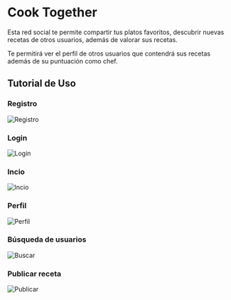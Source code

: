 
# Cook Together
Esta red social te permite compartir tus platos favoritos, descubrir nuevas recetas de 
otros usuarios, además de valorar sus recetas.

Te permitirá ver el perfil de otros usuarios que contendrá sus recetas además de su 
puntuación como chef.

## Tutorial de Uso
### Registro
![Registro](https://github.com/GonzaloLGB17/capsAndroid/blob/main/register.png)
### Login
![Login](https://github.com/GonzaloLGB17/capsAndroid/blob/main/login.png)
### Incio
![Incio](https://github.com/GonzaloLGB17/capsAndroid/blob/main/inicio.png)
### Perfil
![Perfil](https://github.com/GonzaloLGB17/capsAndroid/blob/main/perfil.png)
### Búsqueda de usuarios
![Buscar](https://github.com/GonzaloLGB17/capsAndroid/blob/main/buscar.png)
### Publicar receta
![Publicar](https://github.com/GonzaloLGB17/capsAndroid/blob/main/publicar.png)

